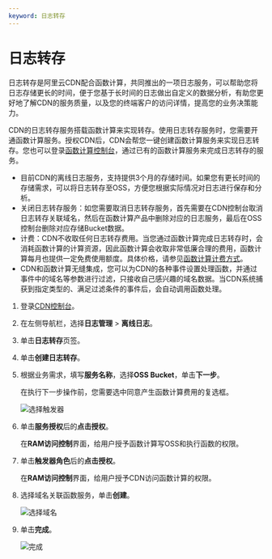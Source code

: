 ```yaml
---
keyword: 日志转存
---
```


# 日志转存

日志转存是阿里云CDN配合函数计算，共同推出的一项日志服务，可以帮助您将日志存储更长的时间，便于您基于长时间的日志做出自定义的数据分析，有助您更好地了解CDN的服务质量，以及您的终端客户的访问详情，提高您的业务决策能力。

CDN的日志转存服务搭载函数计算来实现转存。使用日志转存服务时，您需要开通函数计算服务。授权CDN后，CDN会帮您一键创建函数计算服务来实现日志转存。您也可以登录[函数计算控制台](https://fc.console.aliyun.com)，通过已有的函数计算服务来完成日志转存的服务。

-   目前CDN的离线日志服务，支持提供3个月的存储时间。如果您有更长时间的存储需求，可以将日志转存至OSS，方便您根据实际情况对日志进行保存和分析。
-   关闭日志转存服务：如您需要取消日志转存服务，首先需要在CDN控制台取消日志转存关联域名，然后在函数计算产品中删除对应的日志服务，最后在OSS控制台删除对应存储Bucket数据。
-   计费：CDN不收取任何日志转存费用。当您通过函数计算完成日志转存时，会消耗函数计算的计算资源，因此函数计算会收取非常低廉合理的费用，函数计算每月也提供一定免费使用额度。具体价格，请参见[函数计算计费方式](https://www.alibabacloud.com/help/doc-detail/54301.htm)。
-   CDN和函数计算无缝集成，您可以为CDN的各种事件设置处理函数，并通过事件中的域名等参数进行过滤，只接收自己感兴趣的域名数据。当CDN系统捕获到指定类型的、满足过滤条件的事件后，会自动调用函数处理。

1.  登录[CDN控制台](https://cdn.console.aliyun.com)。

2.  在左侧导航栏，选择**日志管理** \> **离线日志**。

3.  单击**日志转存**页签。

4.  单击**创建日志转存**。

5.  根据业务需求，填写**服务名称**，选择**OSS Bucket**，单击**下一步**。

    在执行下一步操作前，您需要选中同意产生函数计算费用的复选框。

    ![选择触发器](https://static-aliyun-doc.oss-accelerate.aliyuncs.com/assets/img/zh-CN/5976148951/p63361.png)

6.  单击**服务授权**后的**点击授权**。

    在**RAM访问控制**界面，给用户授予函数计算写OSS和执行函数的权限。

7.  单击**触发器角色**后的**点击授权**。

    在**RAM访问控制**界面，给用户授予CDN访问函数计算的权限。

8.  选择域名关联函数服务，单击**创建**。

    ![选择域名](https://static-aliyun-doc.oss-accelerate.aliyuncs.com/assets/img/zh-CN/5976148951/p63249.png)

9.  单击**完成**。

    ![完成](https://static-aliyun-doc.oss-accelerate.aliyuncs.com/assets/img/zh-CN/5976148951/p11059.png)


